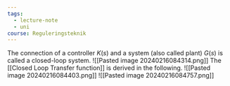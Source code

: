 ```yaml
---
tags:
  - lecture-note
  - uni
course: Reguleringsteknik
---
```

The connection of a controller $K(s)$ and a system (also called plant) $G(s)$ is called a closed-loop system.
![[Pasted image 20240216084314.png]]
The [[Closed Loop Transfer function]] is derived in the following.
![[Pasted image 20240216084403.png]]
![[Pasted image 20240216084757.png]]

